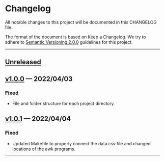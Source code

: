 # Changelog
All notable changes to this project will be documented in this CHANGELOG file.

The format of the document is based on [Keep a Changelog](https://keepachangelog.com/en/1.0.0/).
We try to adhere to [Semantic Versioning 2.0.0](https://semver.org/spec/v2.0.0.html) guidelines for this project.

---

## [Unreleased]


## [v1.0.0] &mdash; 2022/04/03
### Fixed
- File and folder structure for each project directory.

## [v1.0.1] &mdash; 2022/04/04
### Fixed
- Updated Makefile to properly connect the data.csv file and changed locations of the awk programs.
---

[Unreleased]: https://github.com/ogre2/cisc3140_lab3/compare/v1.0.0...HEAD
[v1.0.0]: https://github.com/ogre2/cisc3140_lab3/compare/main...v1.0.0
[v1.0.1]: https://github.com/ogre2/csic3140_lab3/compare/v1.0.1...v1.0.0

